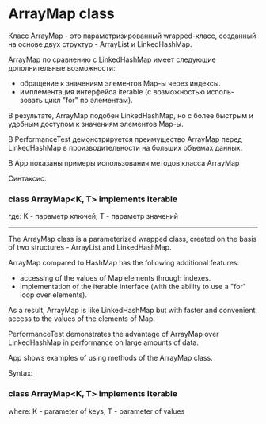 # ArrayMap class


Класс ArrayMap - это параметризированный wrapped-класс,
созданный на основе двух структур - ArrayList и LinkedHashMap.

ArrayMap по сравнению с LinkedHashMap имеет следующие 
дополнительные возможности:
- обращение к значениям элементов Map-ы через индексы.
- имплементация интерфейса iterable (с возможностью исполь-
  зовать цикл "for" по элементам).

В результате, ArrayMap подобен LinkedHashMap, но с более быстрым
и удобным доступом к значениям элементов Мар-ы.

В PerformanceTest демонстрируется преимущество ArrayMap перед 
LinkedHashMap в производительности на больших объемах данных.

В App показаны примеры использования методов класса ArrayMap

Синтаксис:

  ### class ArrayMap<K, T> implements Iterable<T>
  
  где: K - параметр ключей,  Т - параметр значений

- -------------------------------------------------------------
The ArrayMap class is a parameterized wrapped class,
created on the basis of two structures - ArrayList and LinkedHashMap.

ArrayMap compared to HashMap has the following additional 
features:
- accessing of the values of Map elements through indexes.
- implementation of the iterable interface (with the ability 
  to use a "for" loop over elements).

As a result, ArrayMap is like LinkedHashMap but with faster
  and convenient access to the values of the elements of Map.

PerformanceTest demonstrates the advantage of ArrayMap over
LinkedHashMap in performance on large amounts of data.

App shows examples of using methods of the ArrayMap class.

Syntax:

  ### class ArrayMap<K, T> implements Iterable<T>

  where: K - parameter of keys, T - parameter of values
